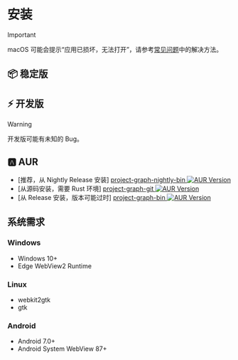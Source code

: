 # 安装

> [!IMPORTANT]
> macOS 可能会提示“应用已损坏，无法打开”，请参考[常见问题](./faq#macos-cannot-open)中的解决方法。

## 📦 稳定版

<GithubRelease repo="LiRenTech/project-graph" proxy changelogTitle="更新日志" />

## ⚡ 开发版

> [!WARNING]
> 开发版可能有未知的 Bug。

<GithubRelease repo="LiRenTech/project-graph" nightly proxy />

## 🅰 AUR

- [推荐，从 Nightly Release 安装] [project-graph-nightly-bin ![AUR Version](https://img.shields.io/aur/version/project-graph-nightly-bin?cacheSeconds=0)](https://aur.archlinux.org/packages/project-graph-nightly-bin)
- [从源码安装，需要 Rust 环境] [project-graph-git ![AUR Version](https://img.shields.io/aur/version/project-graph-git?cacheSeconds=0)](https://aur.archlinux.org/packages/project-graph-git)
- [从 Release 安装，版本可能过时] [project-graph-bin ![AUR Version](https://img.shields.io/aur/version/project-graph-bin?cacheSeconds=0)](https://aur.archlinux.org/packages/project-graph-bin)

## 系统需求

### Windows

- Windows 10+
- Edge WebView2 Runtime

### Linux

- webkit2gtk
- gtk

### Android

- Android 7.0+
- Android System WebView 87+
